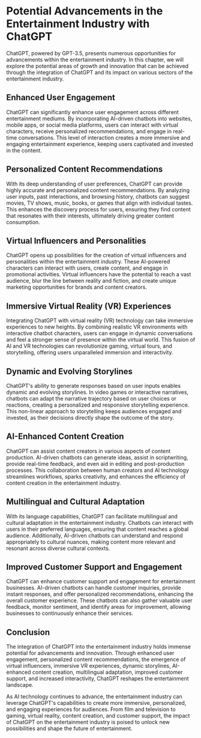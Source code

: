 Potential Advancements in the Entertainment Industry with ChatGPT
=================================================================

ChatGPT, powered by GPT-3.5, presents numerous opportunities for advancements within the entertainment industry. In this chapter, we will explore the potential areas of growth and innovation that can be achieved through the integration of ChatGPT and its impact on various sectors of the entertainment industry.

**Enhanced User Engagement**
----------------------------

ChatGPT can significantly enhance user engagement across different entertainment mediums. By incorporating AI-driven chatbots into websites, mobile apps, or social media platforms, users can interact with virtual characters, receive personalized recommendations, and engage in real-time conversations. This level of interaction creates a more immersive and engaging entertainment experience, keeping users captivated and invested in the content.

**Personalized Content Recommendations**
----------------------------------------

With its deep understanding of user preferences, ChatGPT can provide highly accurate and personalized content recommendations. By analyzing user inputs, past interactions, and browsing history, chatbots can suggest movies, TV shows, music, books, or games that align with individual tastes. This enhances the discovery process for users, ensuring they find content that resonates with their interests, ultimately driving greater content consumption.

**Virtual Influencers and Personalities**
-----------------------------------------

ChatGPT opens up possibilities for the creation of virtual influencers and personalities within the entertainment industry. These AI-powered characters can interact with users, create content, and engage in promotional activities. Virtual influencers have the potential to reach a vast audience, blur the line between reality and fiction, and create unique marketing opportunities for brands and content creators.

**Immersive Virtual Reality (VR) Experiences**
----------------------------------------------

Integrating ChatGPT with virtual reality (VR) technology can take immersive experiences to new heights. By combining realistic VR environments with interactive chatbot characters, users can engage in dynamic conversations and feel a stronger sense of presence within the virtual world. This fusion of AI and VR technologies can revolutionize gaming, virtual tours, and storytelling, offering users unparalleled immersion and interactivity.

**Dynamic and Evolving Storylines**
-----------------------------------

ChatGPT's ability to generate responses based on user inputs enables dynamic and evolving storylines. In video games or interactive narratives, chatbots can adapt the narrative trajectory based on user choices or reactions, creating a personalized and responsive storytelling experience. This non-linear approach to storytelling keeps audiences engaged and invested, as their decisions directly shape the outcome of the story.

**AI-Enhanced Content Creation**
--------------------------------

ChatGPT can assist content creators in various aspects of content production. AI-driven chatbots can generate ideas, assist in scriptwriting, provide real-time feedback, and even aid in editing and post-production processes. This collaboration between human creators and AI technology streamlines workflows, sparks creativity, and enhances the efficiency of content creation in the entertainment industry.

**Multilingual and Cultural Adaptation**
----------------------------------------

With its language capabilities, ChatGPT can facilitate multilingual and cultural adaptation in the entertainment industry. Chatbots can interact with users in their preferred languages, ensuring that content reaches a global audience. Additionally, AI-driven chatbots can understand and respond appropriately to cultural nuances, making content more relevant and resonant across diverse cultural contexts.

**Improved Customer Support and Engagement**
--------------------------------------------

ChatGPT can enhance customer support and engagement for entertainment businesses. AI-driven chatbots can handle customer inquiries, provide instant responses, and offer personalized recommendations, enhancing the overall customer experience. These chatbots can also gather valuable user feedback, monitor sentiment, and identify areas for improvement, allowing businesses to continuously enhance their services.

**Conclusion**
--------------

The integration of ChatGPT into the entertainment industry holds immense potential for advancements and innovation. Through enhanced user engagement, personalized content recommendations, the emergence of virtual influencers, immersive VR experiences, dynamic storylines, AI-enhanced content creation, multilingual adaptation, improved customer support, and increased interactivity, ChatGPT reshapes the entertainment landscape.

As AI technology continues to advance, the entertainment industry can leverage ChatGPT's capabilities to create more immersive, personalized, and engaging experiences for audiences. From film and television to gaming, virtual reality, content creation, and customer support, the impact of ChatGPT on the entertainment industry is poised to unlock new possibilities and shape the future of entertainment.
